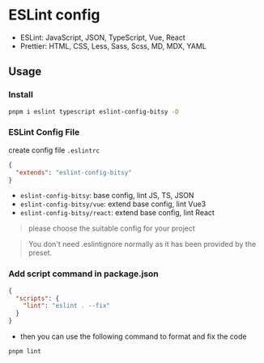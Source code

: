 # ESLint config

- ESLint: JavaScript, JSON, TypeScript, Vue, React
- Prettier: HTML, CSS, Less, Sass, Scss, MD, MDX, YAML

## Usage

### Install

```bash
pnpm i eslint typescript eslint-config-bitsy -D
```

### ESLint Config File

create config file `.eslintrc`

```json
{
  "extends": "eslint-config-bitsy"
}
```

- `eslint-config-bitsy`: base config, lint JS, TS, JSON
- `eslint-config-bitsy/vue`: extend base config, lint Vue3
- `eslint-config-bitsy/react`: extend base config, lint React

> please choose the suitable config for your project

> You don't need .eslintignore normally as it has been provided by the preset.

### Add script command in package.json

```json
{
  "scripts": {
    "lint": "eslint . --fix"
  }
}
```

- then you can use the following command to format and fix the code

```bash
pnpm lint
```

